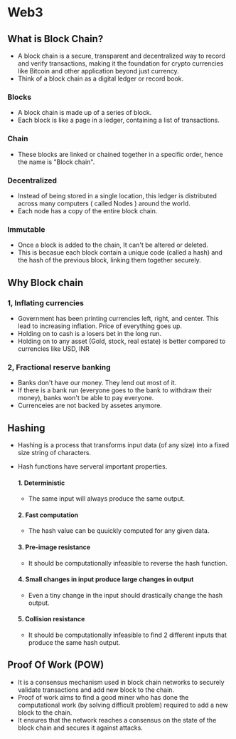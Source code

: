 # Web3

## What is Block Chain?
- A block chain is a secure, transparent and decentralized way to record and verify transactions, making it the foundation for crypto currencies like Bitcoin and other application beyond just currency.
- Think of a block chain as a digital ledger or record book.

### Blocks
- A block chain is made up of a series of block.
- Each block is like a page in a ledger, containing a list of transactions.

### Chain
- These blocks are linked or chained together in a specific order, hence the name is "Block chain".

### Decentralized
- Instead of being stored in a single location, this ledger is distributed across many computers ( called Nodes ) around the world.
- Each node has a copy of the entire block chain.

### Immutable
- Once a block is added to the chain, It can't be altered or deleted.
- This is becasue each block contain a unique code (called a hash) and the hash of the previous block, linking them together securely.

## Why Block chain
### 1, Inflating currencies
- Government has been printing currencies left, right, and center. This lead to increasing inflation. Price of everything goes up.
- Holding on to cash is a losers bet in the long run.
- Holding on to any asset (Gold, stock, real estate) is better compared to currencies like USD, INR

### 2, Fractional reserve banking
- Banks don't have our money. They lend out most of it.
- If there is a bank run (everyone goes to the bank to withdraw their money), banks won't be able to pay everyone.
- Currenceies are not backed by assetes anymore.

## Hashing
- Hashing is a process that transforms input data (of any size) into a fixed size string of characters.
- Hash functions have serveral important properties.

    #### 1. Deterministic
    - The same input will always produce the same output.

    #### 2. Fast computation
    - The hash value can be quuickly computed for any given data.

    #### 3. Pre-image resistance
    - It should be computationally infeasible to reverse the hash function.

    #### 4. Small changes in input produce large changes in output
    - Even a tiny change in the input should drastically change the hash output.

    #### 5. Collision resistance
    - It should be computationally infeasible to find 2 different inputs that produce the same hash output.

## Proof Of Work (POW)
- It is a consensus mechanism used in block chain networks to securely validate transactions and add new block to the chain.
- Proof of work aims to find a good miner who has done the computational work (by solving difficult problem) required to add a new block to the chain.
- It ensures that the network reaches a consensus on the state of the block chain and secures it against attacks.